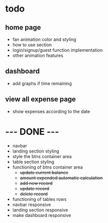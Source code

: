 # todo

## home page

- fan animation color and styling
- how to use section
- login/signup/guest function implementation
- other animation features

## dashboard

- add graphs if time remaining

## view all expense page

- show expenses according to the date

# --- DONE ---

- navbar
- landing section styling
- style the btns container area
- table section styling
- functioning of btns container area
  - ~~update current balance~~
  - ~~amount expended automatic calculation~~
  - ~~add new record~~
  - ~~update record~~
  - ~~delete record~~
- functioning of tables rows
- navbar responsive
- landing section responsive
- make dashboard responsive

